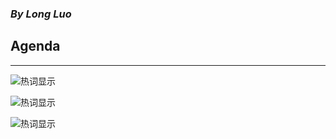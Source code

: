 

### ***By Long Luo***

## Agenda 
----------


![热词显示](http://imagesresource.qiniudn.com/works/2008_life_character_me.jpg?imageView/1/w/540/h/960/q/62/format/PNG)


![热词显示](http://imagesresource.qiniudn.com/works/2008_life_character_me.jpg?imageView/1/w/540/h/960/q/62/format/PNG)


![热词显示](http://imagesresource.qiniudn.com/works/2011_fish_on_land.jpg?imageView/1/w/540/h/960/q/62/format/PNG)



